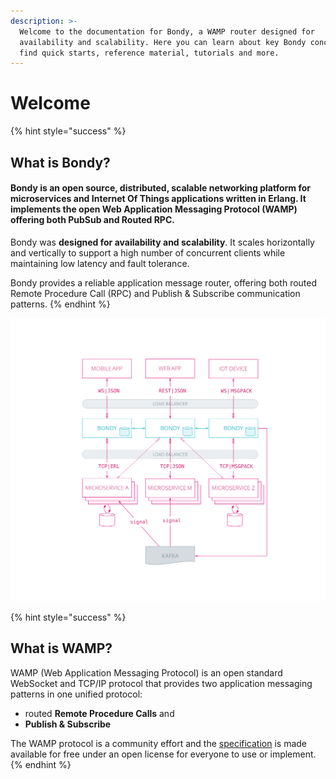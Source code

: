 ```yaml
---
description: >-
  Welcome to the documentation for Bondy, a WAMP router designed for
  availability and scalability. Here you can learn about key Bondy concepts,
  find quick starts, reference material, tutorials and more.
---
```


# Welcome

{% hint style="success" %}
## What is Bondy?

#### Bondy is an open source, distributed, scalable networking platform for microservices and Internet Of Things applications written in Erlang. It implements the open Web Application Messaging Protocol \(WAMP\) offering both PubSub and Routed RPC.

Bondy was **designed for availability and scalability**. It scales horizontally and vertically to support a high number of concurrent clients while maintaining low latency and fault tolerance. 

Bondy provides a reliable application message router, offering both routed Remote Procedure Call \(RPC\) and Publish & Subscribe communication patterns.
{% endhint %}

![Example Bondy application](.gitbook/assets/bondy_solution_1%20%281%29.svg)



{% hint style="success" %}
## **What is WAMP?**

WAMP \(Web Application Messaging Protocol\) is an open standard WebSocket and TCP/IP protocol that provides two application messaging patterns in one unified protocol: 

* routed **Remote Procedure Calls** and
* **Publish & Subscribe**

The WAMP protocol is a community effort and the [specification](https://wamp-proto.org) is made available for free under an open license for everyone to use or implement.
{% endhint %}

